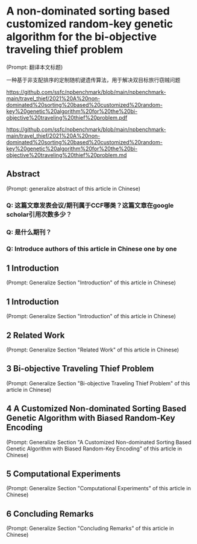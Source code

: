 # A non-dominated sorting based customized random-key genetic algorithm for the bi-objective traveling thief problem

(Prompt: 翻译本文标题)

一种基于非支配排序的定制随机键遗传算法，用于解决双目标旅行窃贼问题

https://github.com/ssfc/npbenchmark/blob/main/npbenchmark-main/travel_thief/2021%20A%20non-dominated%20sorting%20based%20customized%20random-key%20genetic%20algorithm%20for%20the%20bi-objective%20traveling%20thief%20problem.pdf

https://github.com/ssfc/npbenchmark/blob/main/npbenchmark-main/travel_thief/2021%20A%20non-dominated%20sorting%20based%20customized%20random-key%20genetic%20algorithm%20for%20the%20bi-objective%20traveling%20thief%20problem.md

## Abstract

(Prompt: generalize abstract of this article in Chinese)

### Q: 这篇文章发表会议/期刊属于CCF哪类？这篇文章在google scholar引用次数多少？

### Q: 是什么期刊？

### Q: Introduce authors of this article in Chinese one by one

## 1 Introduction

(Prompt: Generalize Section "Introduction" of this article in Chinese)

## 1 Introduction

(Prompt: Generalize Section "Introduction" of this article in Chinese)

## 2 Related Work

(Prompt: Generalize Section "Related Work" of this article in Chinese)

## 3 Bi-objective Traveling Thief Problem

(Prompt: Generalize Section "Bi-objective Traveling Thief Problem" of this article in Chinese)

## 4 A Customized Non-dominated Sorting Based Genetic Algorithm with Biased Random-Key Encoding

(Prompt: Generalize Section "A Customized Non-dominated Sorting Based Genetic Algorithm with Biased Random-Key Encoding" of this article in Chinese)

## 5 Computational Experiments

(Prompt: Generalize Section "Computational Experiments" of this article in Chinese)

## 6 Concluding Remarks

(Prompt: Generalize Section "Concluding Remarks" of this article in Chinese)

